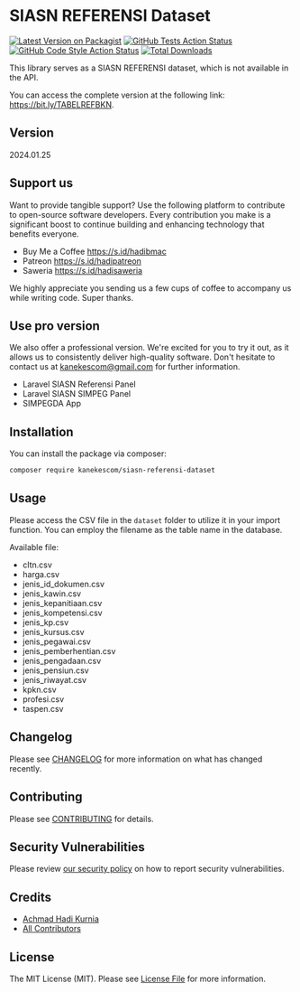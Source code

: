 # SIASN REFERENSI Dataset

[![Latest Version on Packagist](https://img.shields.io/packagist/v/kanekescom/siasn-referensi-dataset.svg?style=flat-square)](https://packagist.org/packages/kanekescom/siasn-referensi-dataset)
[![GitHub Tests Action Status](https://img.shields.io/github/actions/workflow/status/kanekescom/siasn-referensi-dataset/run-tests.yml?branch=main&label=tests&style=flat-square)](https://github.com/kanekescom/siasn-referensi-dataset/actions?query=workflow%3Arun-tests+branch%3Amain)
[![GitHub Code Style Action Status](https://img.shields.io/github/actions/workflow/status/kanekescom/siasn-referensi-dataset/fix-php-code-style-issues.yml?branch=main&label=code%20style&style=flat-square)](https://github.com/kanekescom/siasn-referensi-dataset/actions?query=workflow%3A"Fix+PHP+code+style+issues"+branch%3Amain)
[![Total Downloads](https://img.shields.io/packagist/dt/kanekescom/siasn-referensi-dataset.svg?style=flat-square)](https://packagist.org/packages/kanekescom/siasn-referensi-dataset)

This library serves as a SIASN REFERENSI dataset, which is not available in the API.

You can access the complete version at the following link: https://bit.ly/TABELREFBKN.

## Version

2024.01.25

## Support us

Want to provide tangible support? Use the following platform to contribute to open-source software developers. Every contribution you make is a significant boost to continue building and enhancing technology that benefits everyone.

- Buy Me a Coffee https://s.id/hadibmac
- Patreon https://s.id/hadipatreon
- Saweria https://s.id/hadisaweria

We highly appreciate you sending us a few cups of coffee to accompany us while writing code. Super thanks.

## Use pro version

We also offer a professional version. We're excited for you to try it out, as it allows us to consistently deliver high-quality software. Don't hesitate to contact us at kanekescom@gmail.com for further information.

- Laravel SIASN Referensi Panel
- Laravel SIASN SIMPEG Panel
- SIMPEGDA App

## Installation

You can install the package via composer:

```bash
composer require kanekescom/siasn-referensi-dataset
```

## Usage

Please access the CSV file in the `dataset` folder to utilize it in your import function. You can employ the filename as the table name in the database.

Available file:
- cltn.csv
- harga.csv
- jenis_id_dokumen.csv
- jenis_kawin.csv
- jenis_kepanitiaan.csv
- jenis_kompetensi.csv
- jenis_kp.csv
- jenis_kursus.csv
- jenis_pegawai.csv
- jenis_pemberhentian.csv
- jenis_pengadaan.csv
- jenis_pensiun.csv
- jenis_riwayat.csv
- kpkn.csv
- profesi.csv
- taspen.csv

## Changelog

Please see [CHANGELOG](CHANGELOG.md) for more information on what has changed recently.

## Contributing

Please see [CONTRIBUTING](CONTRIBUTING.md) for details.

## Security Vulnerabilities

Please review [our security policy](../../security/policy) on how to report security vulnerabilities.

## Credits

- [Achmad Hadi Kurnia](https://github.com/kanekescom)
- [All Contributors](../../contributors)

## License

The MIT License (MIT). Please see [License File](LICENSE.md) for more information.
